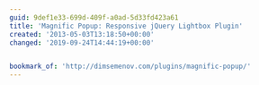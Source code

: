 ```yaml
---
guid: 9def1e33-699d-409f-a0ad-5d33fd423a61
title: 'Magnific Popup: Responsive jQuery Lightbox Plugin'
created: '2013-05-03T13:18:50+00:00'
changed: '2019-09-24T14:44:19+00:00'


bookmark_of: 'http://dimsemenov.com/plugins/magnific-popup/'
---
```




